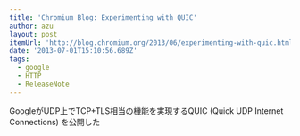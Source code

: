 ```yaml
---
title: 'Chromium Blog: Experimenting with QUIC'
author: azu
layout: post
itemUrl: 'http://blog.chromium.org/2013/06/experimenting-with-quic.html'
date: '2013-07-01T15:10:56.689Z'
tags:
  - google
  - HTTP
  - ReleaseNote
---
```

GoogleがUDP上でTCP+TLS相当の機能を実現するQUIC (Quick UDP Internet Connections) を公開した
